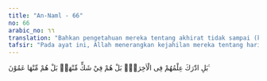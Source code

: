 ```yaml
---
title: "An-Naml - 66"
no: 66
arabic_no: ٦٦
translation: "Bahkan pengetahuan mereka tentang akhirat tidak sampai (ke sana). Bahkan mereka ragu-ragu tentangnya (akhirat itu). Bahkan mereka buta tentang itu."
tafsir: "Pada ayat ini, Allah menerangkan kejahilan mereka tentang hari Kiamat. Terdapat dua pendapat dalam memahami ayat ini. Pertama, sesungguhnya pengetahuan mereka tentang akhirat itu tidak menyeluruh. Kedua, pengetahuan mereka tentang kiamat sangat sempurna, tetapi ketika tidak melihatnya dengan mata kepala di dunia, mereka mengingkarinya. Bukan saja mereka tidak percaya dan tidak mengetahui kapan akan terjadinya kiamat, malahan mereka sangat ragu-ragu yang akhirnya menjurus kepada keadaan buta sama sekali tentang hari Kiamat. Dalil apa pun yang ditunjukkan kepada mereka tentang akan datangnya hari Kiamat, tetap mereka tolak. \n\nSoal keimanan terhadap akan datangnya kiamat itu sangat perlu dimiliki oleh setiap orang yang ingin mendidik dirinya supaya menjadi manusia yang jujur dan bertanggung jawab. Bilamana ia yakin akan mendapat pemeriksaan terhadap dirinya pada hari Kiamat, maka ia akan selalu mengekang hawa nafsunya dari setiap penyelewengan dan keangkaramurkaan. Negara dan seluruh warga negaranya tidak akan dirugikan oleh semua sikap dan tingkah lakunya. Semua kebijaksanaannya menjurus ke arah keamanan kesejahteraan dan kebahagiaan bersama. Agama merupakan unsur mutlak dalam pembangunan bangsa."
---
```

بَلِ ادّٰرَكَ عِلْمُهُمْ فِى الْاٰخِرَةِۗ بَلْ هُمْ فِيْ شَكٍّ مِّنْهَاۗ بَلْ هُمْ مِّنْهَا عَمُوْنَ ࣖ 